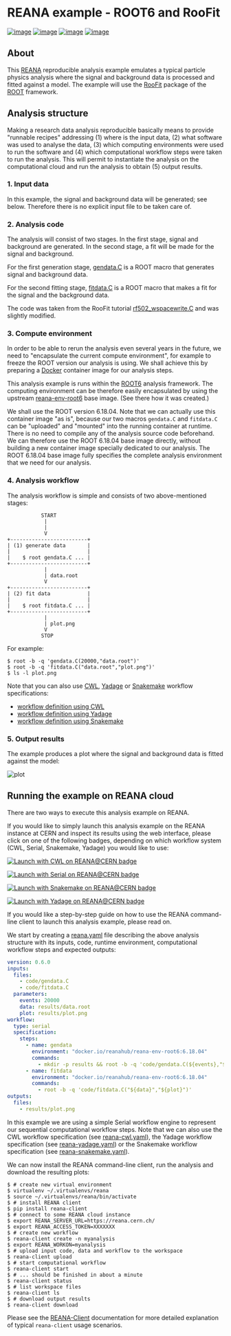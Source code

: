 # REANA example - ROOT6 and RooFit

[![image](https://github.com/reanahub/reana-demo-root6-roofit/workflows/CI/badge.svg)](https://github.com/reanahub/reana-demo-root6-roofit/actions)
[![image](https://img.shields.io/badge/discourse-forum-blue.svg)](https://forum.reana.io)
[![image](https://img.shields.io/github/license/reanahub/reana-demo-root6-roofit.svg)](https://github.com/reanahub/reana-demo-root6-roofit/blob/master/LICENSE)
[![image](https://www.reana.io/static/img/badges/launch-on-reana-at-cern.svg)](https://reana.cern.ch/launch?url=https%3A%2F%2Fgithub.com%2Freanahub%2Freana-demo-root6-roofit&specification=reana.yaml&name=reana-demo-root6-roofit)

## About

This [REANA](http://www.reana.io/) reproducible analysis example emulates a typical
particle physics analysis where the signal and background data is processed and fitted
against a model. The example will use the [RooFit](https://root.cern.ch/roofit) package
of the [ROOT](https://root.cern.ch/) framework.

## Analysis structure

Making a research data analysis reproducible basically means to provide
"runnable recipes" addressing (1) where is the input data, (2) what software
was used to analyse the data, (3) which computing environments were used to run
the software and (4) which computational workflow steps were taken to run the
analysis. This will permit to instantiate the analysis on the computational
cloud and run the analysis to obtain (5) output results.

### 1. Input data

In this example, the signal and background data will be generated; see below. Therefore
there is no explicit input file to be taken care of.

### 2. Analysis code

The analysis will consist of two stages. In the first stage, signal and
background are generated. In the second stage, a fit will be made for the
signal and background.

For the first generation stage, [gendata.C](code/gendata.C) is a ROOT macro that
generates signal and background data.

For the second fitting stage, [fitdata.C](code/fitdata.C) is a ROOT macro that
makes a fit for the signal and the background data.

The code was taken from the RooFit tutorial
[rf502_wspacewrite.C](https://root.cern/doc/master/rf502__wspacewrite_8C.html)
and was slightly modified.

### 3. Compute environment

In order to be able to rerun the analysis even several years in the future, we
need to "encapsulate the current compute environment", for example to freeze
the ROOT version our analysis is using. We shall achieve this by preparing a
[Docker](https://www.docker.com/) container image for our analysis steps.

This analysis example is runs within the [ROOT6](https://root.cern.ch/)
analysis framework. The computing environment can be therefore easily
encapsulated by using the upstream
[reana-env-root6](https://github.com/reanahub/reana-env-root6) base image. (See
there how it was created.)

We shall use the ROOT version 6.18.04. Note that we can actually use this
container image "as is", because our two macros `gendata.C` and `fitdata.C` can
be "uploaded" and "mounted" into the running container at runtime. There is no
need to compile any of the analysis source code beforehand. We can therefore
use the ROOT 6.18.04 base image directly, without building a new container
image specially dedicated to our analysis. The ROOT 6.18.04 base image fully
specifies the complete analysis environment that we need for our analysis.

### 4. Analysis workflow

The analysis workflow is simple and consists of two above-mentioned stages:

```console
           START
            |
            |
            V
+-------------------------+
| (1) generate data       |
|                         |
|    $ root gendata.C ... |
+-------------------------+
            |
            | data.root
            V
+-------------------------+
| (2) fit data            |
|                         |
|    $ root fitdata.C ... |
+-------------------------+
            |
            | plot.png
            V
           STOP
```

For example:

```console
$ root -b -q 'gendata.C(20000,"data.root")'
$ root -b -q 'fitdata.C("data.root","plot.png")'
$ ls -l plot.png
```

Note that you can also use [CWL](http://www.commonwl.org/v1.0/),
[Yadage](https://github.com/diana-hep/yadage) or [Snakemake](https://snakemake.github.io)
workflow specifications:

- [workflow definition using CWL](workflow/cwl/workflow.cwl)
- [workflow definition using Yadage](workflow/yadage/workflow.yaml)
- [workflow definition using Snakemake](workflow/snakemake/Snakefile)

### 5. Output results

The example produces a plot where the signal and background data is fitted
against the model:

![plot](https://raw.githubusercontent.com/reanahub/reana-demo-root6-roofit/master/docs/plot.png)

## Running the example on REANA cloud

There are two ways to execute this analysis example on REANA.

If you would like to simply launch this analysis example on the REANA instance
at CERN and inspect its results using the web interface, please click on one of
the following badges, depending on which workflow system (CWL, Serial,
Snakemake, Yadage) you would like to use:

[![Launch with CWL on REANA@CERN badge](https://www.reana.io/static/img/badges/launch-with-cwl-on-reana-at-cern.svg)](https://reana.cern.ch/launch?url=https%3A%2F%2Fgithub.com%2Freanahub%2Freana-demo-root6-roofit&specification=reana-cwl.yaml&name=reana-demo-root6-roofit-cwl)

[![Launch with Serial on REANA@CERN badge](https://www.reana.io/static/img/badges/launch-with-serial-on-reana-at-cern.svg)](https://reana.cern.ch/launch?url=https%3A%2F%2Fgithub.com%2Freanahub%2Freana-demo-root6-roofit&specification=reana.yaml&name=reana-demo-root6-roofit-serial)

[![Launch with Snakemake on REANA@CERN badge](https://www.reana.io/static/img/badges/launch-with-snakemake-on-reana-at-cern.svg)](https://reana.cern.ch/launch?url=https%3A%2F%2Fgithub.com%2Freanahub%2Freana-demo-root6-roofit&specification=reana-snakemake.yaml&name=reana-demo-root6-roofit-snakemake)

[![Launch with Yadage on REANA@CERN badge](https://www.reana.io/static/img/badges/launch-with-yadage-on-reana-at-cern.svg)](https://reana.cern.ch/launch?url=https%3A%2F%2Fgithub.com%2Freanahub%2Freana-demo-root6-roofit&specification=reana-yadage.yaml&name=reana-demo-root6-roofit-yadage)

If you would like a step-by-step guide on how to use the REANA command-line
client to launch this analysis example, please read on.

We start by creating a [reana.yaml](reana.yaml) file describing the above
analysis structure with its inputs, code, runtime environment, computational
workflow steps and expected outputs:

```yaml
version: 0.6.0
inputs:
  files:
    - code/gendata.C
    - code/fitdata.C
  parameters:
    events: 20000
    data: results/data.root
    plot: results/plot.png
workflow:
  type: serial
  specification:
    steps:
      - name: gendata
        environment: "docker.io/reanahub/reana-env-root6:6.18.04"
        commands:
          - mkdir -p results && root -b -q 'code/gendata.C(${events},"${data}")'
      - name: fitdata
        environment: "docker.io/reanahub/reana-env-root6:6.18.04"
        commands:
          - root -b -q 'code/fitdata.C("${data}","${plot}")'
outputs:
  files:
    - results/plot.png
```

In this example we are using a simple Serial workflow engine to represent our sequential
computational workflow steps. Note that we can also use the CWL workflow specification
(see [reana-cwl.yaml](reana-cwl.yaml)), the Yadage workflow specification (see
[reana-yadage.yaml](reana-yadage.yaml)) or the Snakemake workflow specification (see
[reana-snakemake.yaml](reana-snakemake.yaml)).

We can now install the REANA command-line client, run the analysis and download the
resulting plots:

```console
$ # create new virtual environment
$ virtualenv ~/.virtualenvs/reana
$ source ~/.virtualenvs/reana/bin/activate
$ # install REANA client
$ pip install reana-client
$ # connect to some REANA cloud instance
$ export REANA_SERVER_URL=https://reana.cern.ch/
$ export REANA_ACCESS_TOKEN=XXXXXXX
$ # create new workflow
$ reana-client create -n myanalysis
$ export REANA_WORKON=myanalysis
$ # upload input code, data and workflow to the workspace
$ reana-client upload
$ # start computational workflow
$ reana-client start
$ # ... should be finished in about a minute
$ reana-client status
$ # list workspace files
$ reana-client ls
$ # download output results
$ reana-client download
```

Please see the [REANA-Client](https://reana-client.readthedocs.io/)
documentation for more detailed explanation of typical `reana-client` usage
scenarios.
